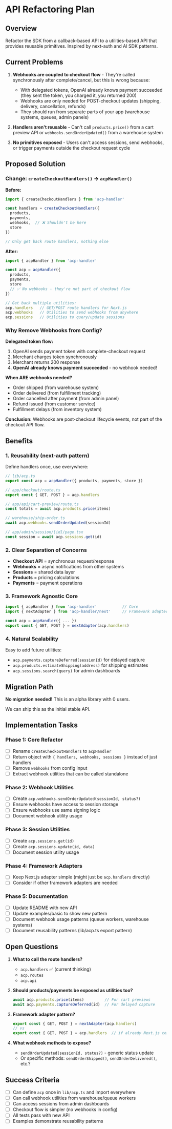 # API Refactoring Plan

## Overview
Refactor the SDK from a callback-based API to a utilities-based API that provides reusable primitives. Inspired by next-auth and AI SDK patterns.

## Current Problems

1. **Webhooks are coupled to checkout flow** - They're called synchronously after complete/cancel, but this is wrong because:
   - With delegated tokens, OpenAI already knows payment succeeded (they sent the token, you charged it, you returned 200)
   - Webhooks are only needed for POST-checkout updates (shipping, delivery, cancellation, refunds)
   - They should run from separate parts of your app (warehouse systems, queues, admin panels)

2. **Handlers aren't reusable** - Can't call `products.price()` from a cart preview API or `webhooks.sendOrderUpdated()` from a warehouse system

3. **No primitives exposed** - Users can't access sessions, send webhooks, or trigger payments outside the checkout request cycle

## Proposed Solution

### Change: `createCheckoutHandlers()` → `acpHandler()`

**Before:**
```ts
import { createCheckoutHandlers } from 'acp-handler'

const handlers = createCheckoutHandlers({
  products,
  payments,
  webhooks,  // ❌ Shouldn't be here
  store
})

// Only get back route handlers, nothing else
```

**After:**
```ts
import { acpHandler } from 'acp-handler'

const acp = acpHandler({
  products,
  payments,
  store
  // ✅ No webhooks - they're not part of checkout flow
})

// Get back multiple utilities:
acp.handlers   // GET/POST route handlers for Next.js
acp.webhooks   // Utilities to send webhooks from anywhere
acp.sessions   // Utilities to query/update sessions
```

### Why Remove Webhooks from Config?

**Delegated token flow:**
1. OpenAI sends payment token with complete-checkout request
2. Merchant charges token synchronously
3. Merchant returns 200 response
4. **OpenAI already knows payment succeeded** - no webhook needed!

**When ARE webhooks needed?**
- Order shipped (from warehouse system)
- Order delivered (from fulfillment tracking)
- Order cancelled after payment (from admin panel)
- Refund issued (from customer service)
- Fulfillment delays (from inventory system)

**Conclusion:** Webhooks are post-checkout lifecycle events, not part of the checkout API flow.

## Benefits

### 1. Reusability (next-auth pattern)
Define handlers once, use everywhere:
```ts
// lib/acp.ts
export const acp = acpHandler({ products, payments, store })

// app/checkout/route.ts
export const { GET, POST } = acp.handlers

// app/api/cart-preview/route.ts
const totals = await acp.products.price(items)

// warehouse/ship-order.ts
await acp.webhooks.sendOrderUpdated(sessionId)

// app/admin/session/[id]/page.tsx
const session = await acp.sessions.get(id)
```

### 2. Clear Separation of Concerns
- **Checkout API** = synchronous request/response
- **Webhooks** = async notifications from other systems
- **Sessions** = shared data layer
- **Products** = pricing calculations
- **Payments** = payment operations

### 3. Framework Agnostic Core
```ts
import { acpHandler } from 'acp-handler'           // Core
import { nextAdapter } from 'acp-handler/next'     // Framework adapter

const acp = acpHandler({ ... })
export const { GET, POST } = nextAdapter(acp.handlers)
```

### 4. Natural Scalability
Easy to add future utilities:
- `acp.payments.captureDeferred(sessionId)` for delayed capture
- `acp.products.estimateShipping(address)` for shipping estimates
- `acp.sessions.search(query)` for admin dashboards

## Migration Path

**No migration needed!** This is an alpha library with 0 users.

We can ship this as the initial stable API.

## Implementation Tasks

### Phase 1: Core Refactor
- [ ] Rename `createCheckoutHandlers` to `acpHandler`
- [ ] Return object with `{ handlers, webhooks, sessions }` instead of just handlers
- [ ] Remove `webhooks` from config input
- [ ] Extract webhook utilities that can be called standalone

### Phase 2: Webhook Utilities
- [ ] Create `acp.webhooks.sendOrderUpdated(sessionId, status?)`
- [ ] Ensure webhooks have access to session storage
- [ ] Ensure webhooks use same signing logic
- [ ] Document webhook utility usage

### Phase 3: Session Utilities
- [ ] Create `acp.sessions.get(id)`
- [ ] Create `acp.sessions.update(id, data)`
- [ ] Document session utility usage

### Phase 4: Framework Adapters
- [ ] Keep Next.js adapter simple (might just be `acp.handlers` directly)
- [ ] Consider if other framework adapters are needed

### Phase 5: Documentation
- [ ] Update README with new API
- [ ] Update examples/basic to show new pattern
- [ ] Document webhook usage patterns (queue workers, warehouse systems)
- [ ] Document reusability patterns (lib/acp.ts export pattern)

## Open Questions

1. **What to call the route handlers?**
   - `acp.handlers` ✅ (current thinking)
   - `acp.routes`
   - `acp.api`

2. **Should products/payments be exposed as utilities too?**
   ```ts
   await acp.products.price(items)         // For cart previews
   await acp.payments.captureDeferred(id)  // For delayed capture
   ```

3. **Framework adapter pattern?**
   ```ts
   export const { GET, POST } = nextAdapter(acp.handlers)
   // vs
   export const { GET, POST } = acp.handlers  // if already Next.js compatible
   ```

4. **What webhook methods to expose?**
   - `sendOrderUpdated(sessionId, status?)` - generic status update
   - Or specific methods: `sendOrderShipped()`, `sendOrderDelivered()`, etc.?

## Success Criteria

- [ ] Can define `acp` once in `lib/acp.ts` and import everywhere
- [ ] Can call webhook utilities from warehouse/queue workers
- [ ] Can access sessions from admin dashboards
- [ ] Checkout flow is simpler (no webhooks in config)
- [ ] All tests pass with new API
- [ ] Examples demonstrate reusability patterns
